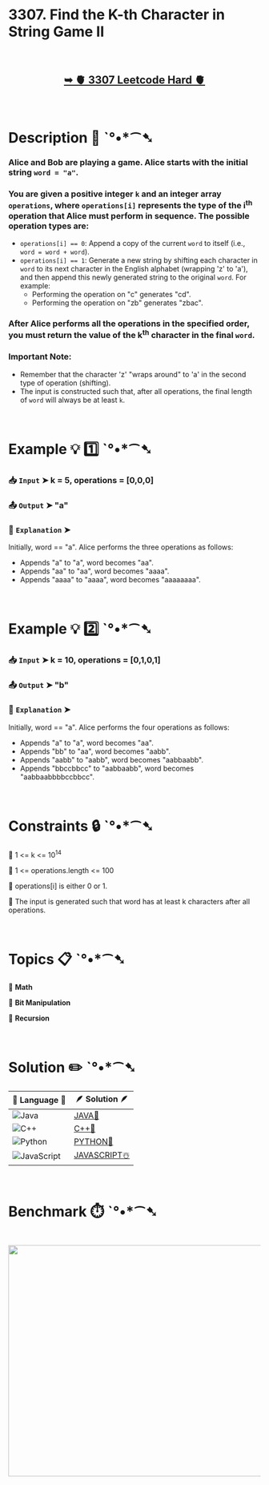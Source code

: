 # 3307. Find the K-th Character in String Game II

</br>

<h2 align="center"> 

<a href="https://leetcode.com/problems/find-the-k-th-character-in-string-game-ii/description/?envType=daily-question&envId=2025-07-04"><strong>➥ 🫀 3307  Leetcode Hard 🫀 </strong></a>
</h2>

</br>

# Description 📜 ˋ°•*⁀➷

### Alice and Bob are playing a game. Alice starts with the initial string `word = "a"`.

### You are given a positive integer `k` and an integer array `operations`, where `operations[i]` represents the type of the i<sup>th</sup> operation that Alice must perform in sequence. The possible operation types are:

- `operations[i] == 0`: Append a copy of the current `word` to itself (i.e., `word = word + word`).
- `operations[i] == 1`: Generate a new string by shifting each character in `word` to its next character in the English alphabet (wrapping 'z' to 'a'), and then append this newly generated string to the original `word`. For example:
    - Performing the operation on "c" generates "cd".
    - Performing the operation on "zb" generates "zbac".

### After Alice performs all the operations in the specified order, you must return the value of the k<sup>th</sup> character in the final `word`.

### Important Note:

- Remember that the character 'z' "wraps around" to 'a' in the second type of operation (shifting).
- The input is constructed such that, after all operations, the final length of `word` will always be at least `k`.

</br>

# Example 💡 1️⃣ ˋ°•*⁀➷

  ### 📥 `Input`  ➤ k = 5, operations = [0,0,0]

  ### 📤 `Output`  ➤ "a"

  ### 🔦 `Explanation`  ➤
Initially, word == "a". Alice performs the three operations as follows:

- Appends "a" to "a", word becomes "aa".
- Appends "aa" to "aa", word becomes "aaaa".
- Appends "aaaa" to "aaaa", word becomes "aaaaaaaa".

</br>

# Example 💡 2️⃣ ˋ°•*⁀➷

  ### 📥 `Input` ➤ k = 10, operations = [0,1,0,1]

  ### 📤 `Output`  ➤ "b"

  ### 🔦 `Explanation` ➤
Initially, word == "a". Alice performs the four operations as follows:

- Appends "a" to "a", word becomes "aa".
- Appends "bb" to "aa", word becomes "aabb".
- Appends "aabb" to "aabb", word becomes "aabbaabb".
- Appends "bbccbbcc" to "aabbaabb", word becomes "aabbaabbbbccbbcc".

</br>

# Constraints 🔒 ˋ°•*⁀➷

🔹 1 <= k <= 10<sup>14</sup> </br>

🔹 1 <= operations.length <= 100 </br>

🔹 operations[i] is either 0 or 1. </br>

🔹 The input is generated such that word has at least k characters after all operations. </br>

</br>

# Topics 📋 ˋ°•*⁀➷

🔸 **Math**  </br>

🔸 **Bit Manipulation**  </br>

🔸 **Recursion**  </br>

</br>

# Solution ✏️ ˋ°•*⁀➷

| 📒 Language 📒  | 🪶 Solution 🪶 |
| ------------- | ------------- |
|  ![Java](https://img.shields.io/badge/java-%23ED8B00.svg?style=for-the-badge&logo=openjdk&logoColor=white)  | [JAVA🍁]() |
|  ![C++](https://img.shields.io/badge/c++-%2300599C.svg?style=for-the-badge&logo=c%2B%2B&logoColor=white)  | [C++🎲]()  |
|  ![Python](https://img.shields.io/badge/python-3670A0?style=for-the-badge&logo=python&logoColor=ffdd54)    | [PYTHON🍰]() |
| ![JavaScript](https://img.shields.io/badge/javascript-%23323330.svg?style=for-the-badge&logo=javascript&logoColor=%23F7DF1E)   | [JAVASCRIPT☃️]() |

</br>

# Benchmark ⏱️ ˋ°•*⁀➷

<h1  align="center" >

<img src ="" width = "700px" height="462px" />

</h1>
